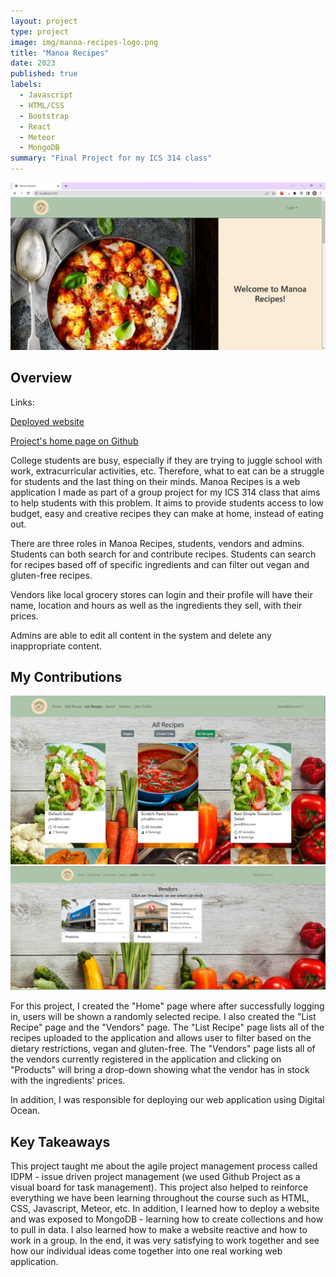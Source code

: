 ```yaml
---
layout: project
type: project
image: img/manoa-recipes-logo.png
title: "Manoa Recipes"
date: 2023
published: true
labels:
  - Javascript
  - HTML/CSS
  - Bootstrap
  - React
  - Meteor
  - MongoDB
summary: "Final Project for my ICS 314 class"
---
```

<p align="center">
<img width="600px" class="rounded pe-4" src="https://raw.githubusercontent.com/manoa-recipes/manoa-recipes.github.io/main/doc/landing-page.png">
  </p>

## Overview 

Links:

[Deployed website](https://manoa-recipes.site/)

[Project's home page on Github](https://manoa-recipes.github.io/)


College students are busy, especially if they are trying to juggle school with work, extracurricular activities, etc. Therefore, what to eat can be a struggle for students and the last thing on their minds. Manoa Recipes is a web application I made as part of a group project for my ICS 314 class that aims to help students with this problem. It aims to provide students access to low budget, easy and creative recipes they can make at home, instead of eating out. 

There are three roles in Manoa Recipes, students, vendors and admins. Students can both search for and contribute recipes. Students can search for recipes based off of specific ingredients and can filter out vegan and gluten-free recipes. 

Vendors like local grocery stores can login and their profile will have their name, location and hours as well as the ingredients they sell, with their prices. 

Admins are able to edit all content in the system and delete any inappropriate content. 

## My Contributions
<p align="center">
<img width="600px" class="rounded pe-4" src="https://raw.githubusercontent.com/manoa-recipes/manoa-recipes.github.io/main/doc/list-recipes-updated.png">

<img width="600px" class="rounded pe-4" src="/img/vendors.png">
  </p>

For this project, I created the "Home" page where after successfully logging in, users will be shown a randomly selected recipe. I also created the "List Recipe" page and the "Vendors" page. The "List Recipe" page lists all of the recipes uploaded to the application and allows user to filter based on the dietary restrictions, vegan and gluten-free. The "Vendors" page lists all of the vendors currently registered in the application and clicking on "Products" will bring a drop-down showing what the vendor has in stock with the ingredients' prices. 

In addition, I was responsible for deploying our web application using Digital Ocean. 


## Key Takeaways 

This project taught me about the agile project management process called IDPM - issue driven project management (we used Github Project as a visual board for task management). This project also helped to reinforce everything we have been learning throughout the course such as HTML, CSS, Javascript, Meteor, etc. In addition, I learned how to deploy a website and was exposed to MongoDB - learning how to create collections and how to pull in data. I also learned how to make a website reactive and how to work in a group. In the end, it was very satisfying to work together and see how our individual ideas come together into one real working web application. 


